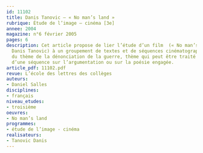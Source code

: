 ```yaml
---
id: 11102
title: Danis Tanovic – « No man’s land »
rubrique: Étude de l’image – cinéma [3e]
annee: 2004
magazine: n°6 février 2005
pages: 6
description: Cet article propose de lier l’étude d’un film  (« No man’s land », de
  Danis Tanovic) à un groupement de textes et de séquences cinématographiques autour
  du thème de la dénonciation de la guerre, thème qui peut être traité à l’occasion
  d’une séquence sur l’argumentation ou sur la poésie engagée.
article_pdf: 11102.pdf
revue: L’école des lettres des collèges
auteurs:
- Daniel Salles
disciplines:
- français
niveau_etudes:
- troisième
oeuvres:
- No man’s land
programmes:
- étude de l’image - cinéma
realisateurs:
- Tanovic Danis
---
```

